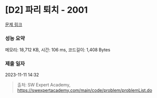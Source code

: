 # [D2] 파리 퇴치 - 2001 

[문제 링크](https://swexpertacademy.com/main/code/problem/problemDetail.do?contestProbId=AV5PzOCKAigDFAUq) 

### 성능 요약

메모리: 18,712 KB, 시간: 106 ms, 코드길이: 1,408 Bytes

### 제출 일자

2023-11-11 14:32



> 출처: SW Expert Academy, https://swexpertacademy.com/main/code/problem/problemList.do